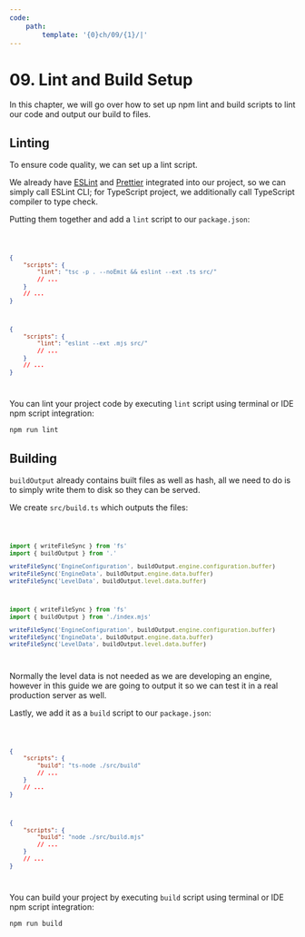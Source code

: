 ```yaml
---
code:
    path:
        template: '{0}ch/09/{1}/|'
---
```


# 09. Lint and Build Setup

In this chapter, we will go over how to set up npm lint and build scripts to lint our code and output our build to files.

## Linting

To ensure code quality, we can set up a lint script.

We already have [ESLint](https://github.com/eslint/eslint) and [Prettier](https://github.com/prettier/prettier) integrated into our project, so we can simply call ESLint CLI; for TypeScript project, we additionally call TypeScript compiler to type check.

Putting them together and add a `lint` script to our `package.json`:

<Code pathTemplate="{0}package.json">

```json
{
    "scripts": {
        "lint": "tsc -p . --noEmit && eslint --ext .ts src/"
        // ...
    }
    // ...
}
```

```json
{
    "scripts": {
        "lint": "eslint --ext .mjs src/"
        // ...
    }
    // ...
}
```

</Code>

You can lint your project code by executing `lint` script using terminal or IDE npm script integration:

```bash
npm run lint
```

## Building

`buildOutput` already contains built files as well as hash, all we need to do is to simply write them to disk so they can be served.

We create `src/build.ts` which outputs the files:

<Code pathTemplate="{0}src/build.{2}">

```ts
import { writeFileSync } from 'fs'
import { buildOutput } from '.'

writeFileSync('EngineConfiguration', buildOutput.engine.configuration.buffer)
writeFileSync('EngineData', buildOutput.engine.data.buffer)
writeFileSync('LevelData', buildOutput.level.data.buffer)
```

```js
import { writeFileSync } from 'fs'
import { buildOutput } from './index.mjs'

writeFileSync('EngineConfiguration', buildOutput.engine.configuration.buffer)
writeFileSync('EngineData', buildOutput.engine.data.buffer)
writeFileSync('LevelData', buildOutput.level.data.buffer)
```

</Code>

Normally the level data is not needed as we are developing an engine, however in this guide we are going to output it so we can test it in a real production server as well.

Lastly, we add it as a `build` script to our `package.json`:

<Code pathTemplate="{0}package.json">

```json
{
    "scripts": {
        "build": "ts-node ./src/build"
        // ...
    }
    // ...
}
```

```json
{
    "scripts": {
        "build": "node ./src/build.mjs"
        // ...
    }
    // ...
}
```

</Code>

You can build your project by executing `build` script using terminal or IDE npm script integration:

```bash
npm run build
```
